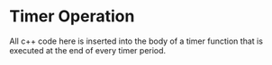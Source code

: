 # Timer Operation

All c++ code here is inserted into the body of a timer function that is executed at the end of every timer period. 
